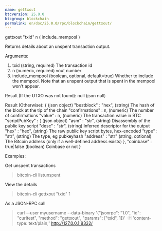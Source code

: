 ```yaml
---
name: gettxout
btcversion: 25.0.0
btcgroup: blockchain
permalink: en/doc/25.0.0/rpc/blockchain/gettxout/
---
```


gettxout "txid" n ( include_mempool )

Returns details about an unspent transaction output.

Arguments:
1. txid               (string, required) The transaction id
2. n                  (numeric, required) vout number
3. include_mempool    (boolean, optional, default=true) Whether to include the mempool. Note that an unspent output that is spent in the mempool won't appear.

Result (If the UTXO was not found):
null    (json null)

Result (Otherwise):
{                             (json object)
  "bestblock" : "hex",        (string) The hash of the block at the tip of the chain
  "confirmations" : n,        (numeric) The number of confirmations
  "value" : n,                (numeric) The transaction value in BTC
  "scriptPubKey" : {          (json object)
    "asm" : "str",            (string) Disassembly of the public key script
    "desc" : "str",           (string) Inferred descriptor for the output
    "hex" : "hex",            (string) The raw public key script bytes, hex-encoded
    "type" : "str",           (string) The type, eg pubkeyhash
    "address" : "str"         (string, optional) The Bitcoin address (only if a well-defined address exists)
  },
  "coinbase" : true|false     (boolean) Coinbase or not
}

Examples:

Get unspent transactions
> bitcoin-cli listunspent 

View the details
> bitcoin-cli gettxout "txid" 1

As a JSON-RPC call
> curl --user myusername --data-binary '{"jsonrpc": "1.0", "id": "curltest", "method": "gettxout", "params": ["txid", 1]}' -H 'content-type: text/plain;' http://127.0.0.1:8332/


